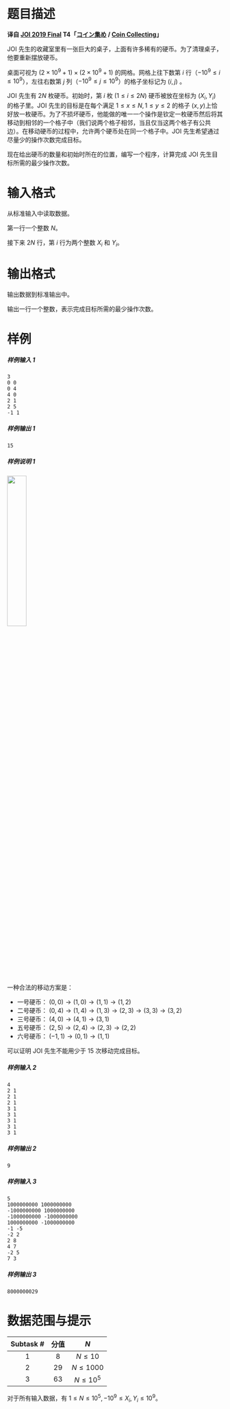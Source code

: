 
# 题目描述

**译自 [JOI 2019 Final](https://www.ioi-jp.org/joi/2018/2019-ho/index.html) T4「[コイン集め](https://www.ioi-jp.org/joi/2018/2019-ho/2019-ho-t4.pdf) / [Coin Collecting](https://www.ioi-jp.org/joi/2018/2019-ho/2019-ho-t4-en.pdf)」**

JOI 先生的收藏室里有一张巨大的桌子，上面有许多稀有的硬币。为了清理桌子，他要重新摆放硬币。

桌面可视为 $(2\times 10^9+1) \times (2\times 10^9+1)$ 的网格。网格上往下数第 $i$ 行（$-10^9 \le i \le 10^9$），左往右数第 $j$ 列（$-10^9 \le j \le 10^9$）的格子坐标记为 $(i, j)$ 。

JOI 先生有 $2N$ 枚硬币。初始时，第 $i$ 枚 $(1 \le i \le 2N)$ 硬币被放在坐标为 $(X_i, Y_i)$ 的格子里。JOI 先生的目标是在每个满足 $1 \le x \le N, 1 \le y \le 2$ 的格子 $(x,y)​$ 上恰好放一枚硬币。为了不损坏硬币，他能做的唯一一个操作是钦定一枚硬币然后将其移动到相邻的一个格子中（我们说两个格子相邻，当且仅当这两个格子有公共边）。在移动硬币的过程中，允许两个硬币处在同一个格子中。JOI 先生希望通过尽量少的操作次数完成目标。

现在给出硬币的数量和初始时所在的位置，编写一个程序，计算完成 JOI 先生目标所需的最少操作次数。

# 输入格式

从标准输入中读取数据。

第一行一个整数 $N$。

接下来 $2N$ 行，第 $i$ 行为两个整数 $X_i$ 和 $Y_i$。

# 输出格式

输出数据到标准输出中。

输出一行一个整数，表示完成目标所需的最少操作次数。

# 样例

##### 样例输入 1

```plain
3
0 0
0 4
4 0
2 1
2 5
-1 1
```

##### 样例输出 1

```plain
15
```

##### 样例说明 1

<img src="source/loj/3013/img/aHR0cHM6Ly9sb2otaW1nLnVweXVuLm1lbmNpLm1lbXNldDAuY24vMjAxOS8wMi8yNC81YzcyNmExODljMGQ2LnBuZw==.png" width="30%">

一种合法的移动方案是：
* 一号硬币： $(0, 0) \rightarrow (1, 0) \rightarrow (1, 1) \rightarrow (1, 2)​$
* 二号硬币： $(0, 4) \rightarrow (1, 4) \rightarrow (1, 3) \rightarrow (2, 3) \rightarrow (3, 3) \rightarrow (3, 2)$
* 三号硬币： $(4, 0) \rightarrow (4, 1) \rightarrow (3, 1)$
* 五号硬币： $(2, 5) \rightarrow (2, 4) \rightarrow (2, 3) \rightarrow (2, 2)$
* 六号硬币： $(-1, 1) \rightarrow (0, 1) \rightarrow (1, 1)$

可以证明 JOI 先生不能用少于 15 次移动完成目标。

##### 样例输入 2

```plain
4
2 1
2 1
2 1
3 1
3 1
3 1
3 1
3 1
```

##### 样例输出 2

```plain
9
```

##### 样例输入 3

```plain
5
1000000000 1000000000
-1000000000 1000000000
-1000000000 -1000000000
1000000000 -1000000000
-1 -5
-2 2
2 8
4 7
-2 5
7 3
```

##### 样例输出 3

```plain
8000000029
```

# 数据范围与提示

|Subtask #|分值|$N$|
|:-:|:-:|:-:|
|1|8|$N \le 10$|
|2|29|$N \le 1000$|
|3|63|$N \le 10^5$|

对于所有输入数据，有 $1 \le N \le 10^5, -10^9 \le X_i, Y_i \le 10^9$。

